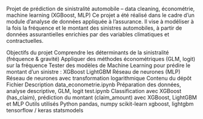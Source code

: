 Projet de prédiction de sinistralité automobile – data cleaning, économétrie, machine learning (XGBoost, MLP)
Ce projet a été réalisé dans le cadre d’un module d’analyse de données appliquée à l’assurance. Il vise à modéliser à la fois la fréquence et le montant des sinistres automobiles, à partir de données assurantielles enrichies par des variables climatiques et contractuelles.

Objectifs du projet
Comprendre les déterminants de la sinistralité (fréquence & gravité)
Appliquer des méthodes économétriques (GLM, logit) sur la fréquence
Tester des modèles de Machine Learning pour prédire le montant d’un sinistre :
XGBoost
LightGBM
Réseau de neurones (MLP)
Réseau de neurones avec transformation logarithmique
Contenu du dépôt
Fichier	Description
data_econometrie.ipynb	Préparation des données, analyse descriptive, GLM, logit
test.ipynb	Classification avec XGBoost (has_claim), prédiction du montant (claim_amount) avec XGBoost, LightGBM et MLP
Outils utilisés
Python
pandas, numpy
scikit-learn
xgboost, lightgbm
tensorflow / keras
statsmodels
